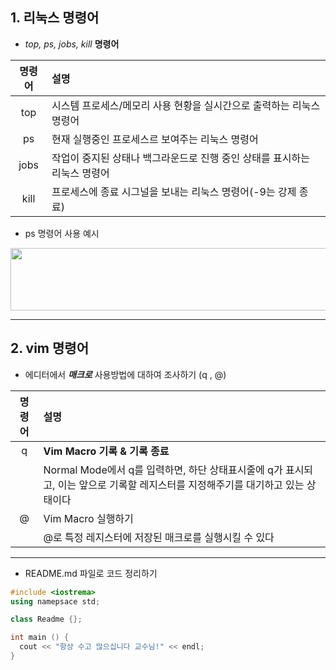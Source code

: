 ## 1. 리눅스 명령어 

- _top, ps, jobs, kill_ __명령어__ 

|명령어|설명|
|:----:|:-------------------------|
|top|시스템 프로세스/메모리 사용 현황을 실시간으로 출력하는 리눅스 명령어|
|ps|현재 실행중인 프로세스르 보여주는 리눅스 명령어|
|jobs|작업이 중지된 상태나 백그라운드로 진행 중인 상태를 표시하는 리눅스 명령어|
|kill|프로세스에 종료 시그널을 보내는 리눅스 명령어(-9는 강제 종료)|

- ps 명령어 사용 예시

<img src = "https://user-images.githubusercontent.com/104217126/171991912-ac36a91e-0dd7-477c-b120-d11cfc4e7757.png" width ="1000" height = "100" >




---
## 2. vim 명령어 

- 에디터에서 ___매크로___ 사용방법에 대하여 조사하기 (q , @)

|명령어|설명|
|:----:|:-------------------------|
|q|__Vim Macro 기록 & 기록 종료__|
||Normal Mode에서 q를 입력하면, 하단 상태표시줄에 q가 표시되고, 이는 앞으로 기록할 레지스터를 지정해주기를 대기하고 있는 상태이다|
|@|Vim Macro 실행하기|
||@로 특정 레지스터에 저장된 매크로를 실행시킬 수 있다|



---
- README.md 파일로 코드 정리하기

```c++
#include <iostrema>
using namepsace std;

class Readme {};

int main () {
  cout << "항상 수고 많으십니다 교수님!" << endl;
}
```
